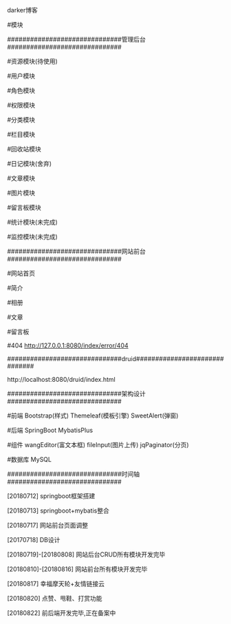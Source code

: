 darker博客

#模块

##############################管理后台##############################

#资源模块(待使用)

#用户模块

#角色模块

#权限模块

#分类模块

#栏目模块

#回收站模块

#日记模块(舍弃)

#文章模块

#图片模块

#留言板模块

#统计模块(未完成)

#监控模块(未完成)

##############################网站前台##############################

#网站首页

#简介

#相册

#文章

#留言板

#404 http://127.0.0.1:8080/index/error/404

##############################druid##############################

http://localhost:8080/druid/index.html

##############################架构设计##############################

#前端 Bootstrap(样式) Themeleaf(模板引擎) SweetAlert(弹窗)

#后端 SpringBoot MybatisPlus

#组件 wangEditor(富文本框) fileInput(图片上传) jqPaginator(分页)

#数据库 MySQL

##############################时间轴##############################

[20180712] springboot框架搭建

[20180713] springboot+mybatis整合

[20180717] 网站前台页面调整

[20170718] DB设计

[20180719]-[20180808] 网站后台CRUD所有模块开发完毕

[20180810]-[20180816] 网站前台所有模块开发完毕

[20180817] 幸福摩天轮+友情链接云

[20180820] 点赞、甩鞋、打赏功能

[20180822] 前后端开发完毕,正在备案中
